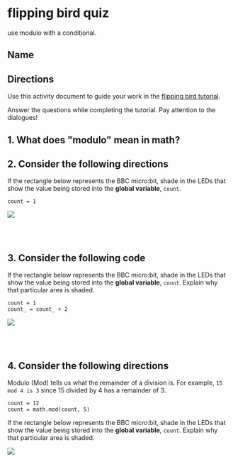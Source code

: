 # flipping bird quiz 

use modulo with a conditional.

## Name

## Directions

Use this activity document to guide your work in the [flipping bird tutorial](/lessons/flipping-bird/tutorial).

Answer the questions while completing the tutorial. Pay attention to the dialogues!

## 1. What does "modulo" mean in math?

## 2. Consider the following directions

If the rectangle below represents the BBC micro:bit, shade in the LEDs that show the value being stored into  the **global variable**, `count`.

```
count = 1
```

![](/static/mb/empty-microbit.png)

<br/>

<br/>

## 3. Consider the following code

If the rectangle below represents the BBC micro:bit, shade in the LEDs that show the value being stored into  the **global variable**, `count`. Explain why that particular area is shaded.

```
count = 1
count_ = count_ + 2
```

![](/static/mb/empty-microbit.png)

<br/>

<br/>

## 4. Consider the following directions

Modulo (Mod) tells us what the remainder of a division is. For example, `15 mod 4 is 3` since 15 divided by 4 has a remainder of 3.

```
count = 12
count = math.mod(count, 5)
```

If the rectangle below represents the BBC micro:bit, shade in the LEDs that show the value being stored into  the **global variable**, `count`. Explain why that particular area is shaded.

![](/static/mb/empty-microbit.png)

<br/>

<br/>

